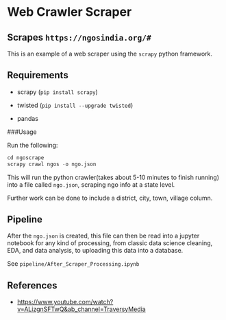 # Web  Crawler Scraper

## Scrapes `https://ngosindia.org/#`

This is an  example  of a web scraper using the  `scrapy` python framework.

## Requirements

* scrapy (`pip install scrapy`)

* twisted (`pip install --upgrade twisted`)

* pandas


###Usage

Run the following:

```python
cd ngoscrape
scrapy crawl ngos -o ngo.json
```

This  will run the python crawler(takes about 5-10 minutes to finish running) into a file called `ngo.json`, scraping ngo info at a state  level.

Further work can  be done to include a district, city, town,  village column. 



## Pipeline

After the `ngo.json` is created, this file can then  be read into a jupyter notebook for any  kind of processing, from classic data science cleaning, EDA, and data analysis, to uploading this  data into a database. 

See  `pipeline/After_Scraper_Processing.ipynb`


## References

*  https://www.youtube.com/watch?v=ALizgnSFTwQ&ab_channel=TraversyMedia



